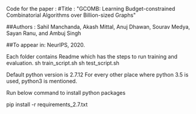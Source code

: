 Code for the paper :
#Title : "GCOMB: Learning Budget-constrained Combinatorial Algorithms over Billion-sized Graphs"

##Authors : Sahil Manchanda, Akash Mittal, Anuj Dhawan, Sourav Medya, Sayan Ranu, and Ambuj Singh

##To appear in: NeurIPS, 2020.

Each folder contains Readme which has the steps to run training and evaluation.
sh train_script.sh
sh test_script.sh


Default python version is 2.7.12
For every other place where python 3.5 is used, python3 is mentioned.

Run below command to install python packages

pip install -r requirements_2.7.txt




